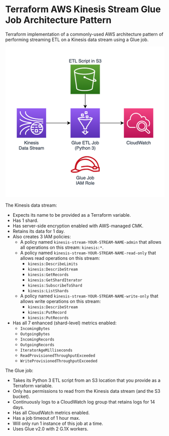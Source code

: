 # Terraform AWS Kinesis Stream Glue Job Architecture Pattern

Terraform implementation of a commonly-used AWS architecture pattern of performing streaming ETL on a Kinesis data stream using a Glue job.

![](Architecture.png)

The Kinesis data stream:

- Expects its name to be provided as a Terraform variable.
- Has 1 shard.
- Has server-side encryption enabled with AWS-managed CMK.
- Retains its data for 1 day.
- Also creates 3 IAM policies:
  - A policy named `kinesis-stream-YOUR-STREAM-NAME-admin` that allows all operations on this stream: `kinesis:*`.
  - A policy named `kinesis-stream-YOUR-STREAM-NAME-read-only` that allows read operations on this stream:
    - `kinesis:DescribeLimits`
    - `kinesis:DescribeStream`
    - `kinesis:GetRecords`
    - `kinesis:GetShardIterator`
    - `kinesis:SubscribeToShard`
    - `kinesis:ListShards`
  - A policy named `kinesis-stream-YOUR-STREAM-NAME-write-only` that allows write operations on this stream:
    - `kinesis:DescribeStream`
    - `kinesis:PutRecord`
    - `kinesis:PutRecords`
- Has all 7 enhanced (shard-level) metrics enabled:
  - `IncomingBytes`
  - `OutgoingBytes`
  - `IncomingRecords`
  - `OutgoingRecords`
  - `IteratorAgeMilliseconds`
  - `ReadProvisionedThroughputExceeded`
  - `WriteProvisionedThroughputExceeded`

The Glue job:

- Takes its Python 3 ETL script from an S3 location that you provide as a Terraform variable.
- Only has permissions to read from the Kinesis data stream (and the S3 bucket).
- Continuously logs to a CloudWatch log group that retains logs for 14 days.
- Has all CloudWatch metrics enabled.
- Has a job timeout of 1 hour max.
- Will only run 1 instance of this job at a time.
- Uses Glue v2.0 with 2 G.1X workers.
